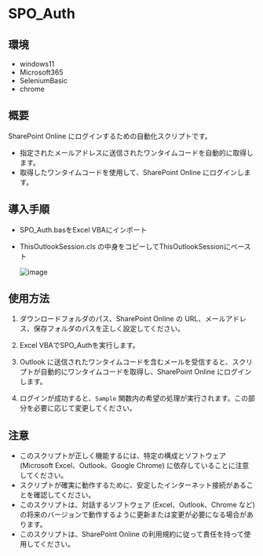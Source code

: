 # SPO_Auth
## 環境
* windows11
* Microsoft365
* SeleniumBasic
* chrome

## 概要
SharePoint Online にログインするための自動化スクリプトです。
- 指定されたメールアドレスに送信されたワンタイムコードを自動的に取得します。
- 取得したワンタイムコードを使用して、SharePoint Online にログインします。


## 導入手順
* SPO_Auth.basをExcel VBAにインポート
* ThisOutlookSession.cls の中身をコピーしてThisOutlookSessionにペースト

  ![image](https://github.com/kuma6082/SPO_Auth/assets/89393398/368f0543-46e0-4b5f-a346-99e23788bb83)

## 使用方法

1. ダウンロードフォルダのパス、SharePoint Online の URL、メールアドレス、保存フォルダのパスを正しく設定してください。

2. Excel VBAでSPO_Authを実行します。

3. Outlook に送信されたワンタイムコードを含むメールを受信すると、スクリプトが自動的にワンタイムコードを取得し、SharePoint Online にログインします。

4. ログインが成功すると、`Sample` 関数内の希望の処理が実行されます。この部分を必要に応じて変更してください。

## 注意
- このスクリプトが正しく機能するには、特定の構成とソフトウェア (Microsoft Excel、Outlook、Google Chrome) に依存していることに注意してください。
- スクリプトが確実に動作するために、安定したインターネット接続があることを確認してください。
- このスクリプトは、対話するソフトウェア (Excel、Outlook、Chrome など) の将来のバージョンで動作するように更新または変更が必要になる場合があります。
- このスクリプトは、SharePoint Online の利用規約に従って責任を持って使用してください。
